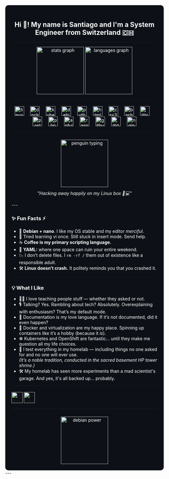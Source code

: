 <!-- GitHub Profile README -->

<div style="background-color:#0d1117; padding: 20px; border-radius: 10px; color: white;">

<h2 align="center">Hi 👋! My name is Santiago and I'm a System Engineer from Switzerland 🇨🇭</h2>

---

<div align="center">
  <img src="https://github-readme-stats.vercel.app/api?username=santiagotoro2023&hide_title=false&hide_rank=false&show_icons=true&include_all_commits=true&count_private=true&disable_animations=false&theme=white&locale=en&hide_border=false" height="150" alt="stats graph"  />
  <img src="https://github-readme-stats.vercel.app/api/top-langs?username=santiagotoro2023&locale=en&hide_title=false&layout=compact&card_width=320&langs_count=5&theme=white&hide_border=false" height="150" alt="languages graph"  />
</div>

---
<div align="center" style="margin-top: 20px;">
  <img src="https://cdn.jsdelivr.net/gh/devicons/devicon/icons/linux/linux-original.svg" height="30" alt="linux logo" />
  <img width="12" />
  <img src="https://cdn.jsdelivr.net/gh/devicons/devicon/icons/docker/docker-original.svg" height="30" alt="docker logo" />
  <img width="12" />
  <img src="https://cdn.jsdelivr.net/gh/devicons/devicon/icons/kubernetes/kubernetes-plain.svg" height="30" alt="kubernetes logo" />
  <img width="12" />
  <img src="https://cdn.jsdelivr.net/gh/devicons/devicon/icons/debian/debian-original.svg" height="30" alt="debian logo" />
  <img width="12" />
  <img src="https://cdn.jsdelivr.net/gh/devicons/devicon/icons/python/python-original.svg" height="30" alt="python logo" />
  <img width="12" />
  <img src="https://cdn.jsdelivr.net/gh/devicons/devicon/icons/html5/html5-original.svg" height="30" alt="html5 logo" />
  <img width="12" />
  <img src="https://cdn.jsdelivr.net/gh/devicons/devicon/icons/css3/css3-original.svg" height="30" alt="css3 logo" />
  <img width="12" />
  <img src="https://cdn.jsdelivr.net/gh/devicons/devicon/icons/bash/bash-original.svg" height="30" alt="bash logo" />
  <img width="12" />
  <img src="https://cdn.jsdelivr.net/gh/devicons/devicon/icons/mysql/mysql-original.svg" height="30" alt="mysql logo" />
  <img width="12" />
  <img src="https://cdn.jsdelivr.net/gh/devicons/devicon/icons/postgresql/postgresql-original.svg" height="30" alt="postgresql logo" />
  <img width="12" />
  <img src="https://cdn.jsdelivr.net/gh/devicons/devicon/icons/php/php-original.svg" height="30" alt="php logo" />
  <img width="12" />
  <img src="https://cdn.jsdelivr.net/gh/devicons/devicon/icons/arduino/arduino-original.svg" height="30" alt="arduino logo" />
  <img width="12" />
  <img src="https://cdn.jsdelivr.net/gh/devicons/devicon/icons/raspberrypi/raspberrypi-original.svg" height="30" alt="raspberrypi logo" />
  <img width="12" />
  <img src="https://cdn.jsdelivr.net/gh/devicons/devicon/icons/github/github-original.svg" height="30" alt="github logo" />
  <img width="12" />
  <img src="https://cdn.jsdelivr.net/gh/devicons/devicon/icons/moodle/moodle-original.svg" height="30" alt="moodle logo" />
  <img width="12" />
  <img src="https://cdn.jsdelivr.net/gh/devicons/devicon/icons/nginx/nginx-original.svg" height="30" alt="nginx logo" />
</div>

---
<div align="center" style="margin-top: 25px;">
  <img align="center" height="150" src="https://media.tenor.com/dHk-LfzHrtwAAAAj/linux-computer.gif" alt="penguin typing" />
  <p style="margin-top: 10px; font-style: italic;">"Hacking away happily on my Linux box 🐧💻"</p>
</div>
---

### ✨ Fun Facts ⚡

- 🐧 **Debian + nano**. I like my OS stable and my editor *merciful*.
- 🧠 Tried learning vi once. Still stuck in insert mode. Send help.
- ☕ **Coffee is my primary scripting language.**  
- 🤯 **YAML:** where one space can ruin your entire weekend.  
- 📉 I don’t delete files. I `rm -rf /` them out of existence like a responsible adult.  
- 🛠️ **Linux doesn’t crash.** It politely reminds you that *you* crashed it.

---

### 💡 What I Like

- 🧑‍🏫 I love teaching people stuff — whether they asked or not.  
- 🎙️ Talking? Yes. Rambling about tech? Absolutely. Overexplaining with enthusiasm? That’s my default mode.  
- 📝 Documentation is my love language. If it’s not documented, did it even happen?  
- 🐳 Docker and virtualization are my happy place. Spinning up containers like it’s a hobby (because it *is*).  
- ☸️ Kubernetes and OpenShift are fantastic… until they make me question all my life choices.  
- 🧪 I test everything in my homelab — including things no one asked for and no one will ever use.  
  *(It’s a noble tradition, conducted in the sacred basement HP tower shrine.)*  
- 🛠️ My homelab has seen more experiments than a mad scientist's garage. And yes, it's all backed up… probably.

---

<div align="left" style="margin-top: 20px;">
  <a href="https://www.linkedin.com/in/santiago-toro-58642b360/" target="_blank">
    <img src="https://img.shields.io/static/v1?message=LinkedIn&logo=linkedin&label=&color=0077B5&logoColor=white&labelColor=&style=for-the-badge" height="35" alt="linkedin logo" />
  </a>
  <a href="https://www.instagram.com/santiago_toro_delcarmen/" target="_blank">
    <img src="https://img.shields.io/static/v1?message=Instagram&logo=instagram&label=&color=E4405F&logoColor=white&labelColor=&style=for-the-badge" height="35" alt="instagram logo" />
  </a>
</div>

---

<div align="center" style="margin-top: 25px;">
  <img align="center" height="150" src="https://media1.tenor.com/m/BcVGTaZaNccAAAAd/debian-linux.gif" alt="debian power" />
</div>

</div>
---
